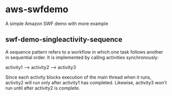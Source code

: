 aws-swfdemo
===========

A simple Amazon SWF demo with more example

swf-demo-singleactivity-sequence
--------------------------------
A sequence pattern refers to a workflow in which one task follows another in sequential order. It is implemented by calling activities synchronously:

activity1 --> activity2 --> activity3

Since each activity blocks execution of the main thread when it runs, activity2 will run only after activity1 has completed. Likewise, activity3 won't run until after activity2 is complete.





